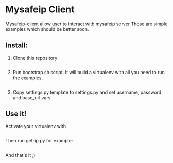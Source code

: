 # Mysafeip Client
Mysafeip-client allow user to interact with mysafeip server
Those are simple examples which should be better soon.

## Install:
1. Clone this repository
```$ git clone git@github.com:yvguim/mysafeip-client.git
```

2. Run bootstrap.sh script.
It will build a virtualenv with all you need to run the examples.
```./bootstrap.sh
```
3. Copy settings.py.template to settings.py and set username, password and base_url vars.

## Use it!
Activate your virtualenv with
```source venv/bin/activate
```
Then run get-ip.py for example:
```python get-ips.py
```

And that's it ;)